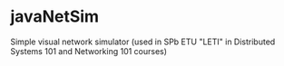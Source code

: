 # javaNetSim
Simple visual network simulator (used in SPb ETU "LETI" in Distributed Systems 101 and Networking 101 courses)
